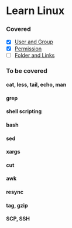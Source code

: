 # Learn Linux

### Covered
- [x] [User and Group](./user)
- [x] [Permission](./permission)
- [ ] [Folder and Links](./folder)
 
### To be covered
#### cat, less, tail, echo, man
#### grep
#### shell scripting
#### bash
#### sed
#### xargs
#### cut
#### awk
#### 
#### resync
#### tag, gzip
#### SCP, SSH
